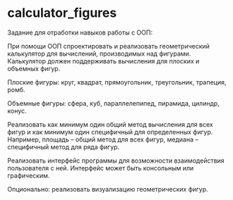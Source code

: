 # calculator_figures
Задание для отработки навыков работы с ООП:

При помощи ООП спроектировать и реализовать геометрический калькулятор для вычислений, производимых над фигурами. Калькулятор должен поддерживать вычисления для плоских и объемных фигур.

Плоские фигуры: круг, квадрат, прямоугольник, треугольник, трапеция, ромб. 

Объемные фигуры: сфера, куб, параллелепипед, пирамида, цилиндр, конус.

Реализовать как минимум один общий метод вычисления для всех фигур и как минимум один специфичный для определенных фигур. 
Например, площадь – общий метод для всех фигур, медиана – специфичный метод для ряда фигур.

Реализовать интерфейс программы для возможности взаимодействия пользователя с ней. 
Интерфейс может быть консольным или графическим.

Опционально: реализовать визуализацию геометрических фигур.
